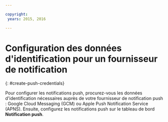 ```yaml
---

copyright:
 years: 2015, 2016

---
```

# Configuration des données d'identification pour un fournisseur de notification
{: #create-push-credentials}

Pour configurer les notifications push, procurez-vous les données d'identification nécessaires auprès de votre fournisseur de notification push : Google Cloud Messaging (GCM) ou Apple Push Notification Service (APNS). Ensuite, configurez les notifications push sur le tableau de bord **Notification push**.
